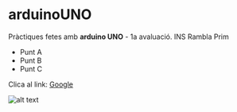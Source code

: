 # arduinoUNO

Pràctiques fetes amb **arduino UNO** - 1a avaluació. INS Rambla Prim

* Punt A
* Punt B
* Punt C 

Clica al link: [Google](https://www.google.es/)

![alt text][logo]

[logo]: https://static3.abc.es/media/tecnologia/2018/09/25/google-chrome-0-kCD--620x349@abc.jpg
